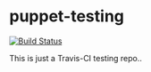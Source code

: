 # puppet-testing
[![Build Status](https://travis-ci.org/dkanbier/puppet-testing.svg?branch=master)](https://travis-ci.org/dkanbier/puppet-testing)

This is just a Travis-CI testing repo..
